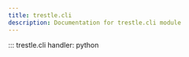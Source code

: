 ```yaml
---
title: trestle.cli
description: Documentation for trestle.cli module
---
```


::: trestle.cli
handler: python
